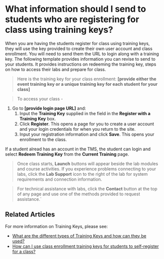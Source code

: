 # What information should I send to students who are registering for class using training keys?

When you are having the students register for class using training keys, they will use the key provided to create their own user account and class enrollment. You will need to send them the URL to login along with a training key. The following template provides information you can revise to send to your students. It provides instructions on redeeming the training key, steps on how to access their labs and prepare for class.

> Here is the training key for your class enrollment: **[provide either the event training key or a unique training key for each student for your class]**

> To access your class - 
  1. Go to **[provide login page URL]** and:
      1. Input the **Training Key** supplied in the field in the **Register with a Training Key** box.
      1. Click **Register**. This opens a page for you to create a user account and your login credentials for when you return to the site.
      1. Input your registration information and click **Save**. This opens your enrollment to the class. 

If a student alread has an account in the TMS, the student can login and select **Redeem Training Key** from the **Current Training** page.

> Once class starts, **Launch** buttons will appear beside the lab modules and course activities. If you experience problems connecting to your labs, click the **Lab Support** icon to the right of the lab for system requirements and connection information. 

> For technical assistance with labs, click the **Contact** button at the top of any page and use one of the methods provided to request assistance.`

## Related Articles

For more information on Training Keys, please see:
- [What are the different types of Training Keys and how can they be used?](/tms/tms-administrators/tms-fundamentals/training-key-types.md)
- [How can I use class enrollment training keys for students to self-register for a class?](use-training-keys-for-students-to-self-register-for-class.md)
